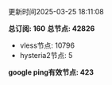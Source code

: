 更新时间2025-03-25 18:11:08

**总订阅: 160**
**总节点: 42826**
- vless节点: 10796
- hysteria2节点: 5

**google ping有效节点: 423**
